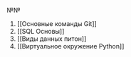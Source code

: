 
№№


1. [[Основные команды Git]]
2. [[SQL Основы]]
3. [[Виды данных питон]]
4. [[Виртуальное окружение Python]]